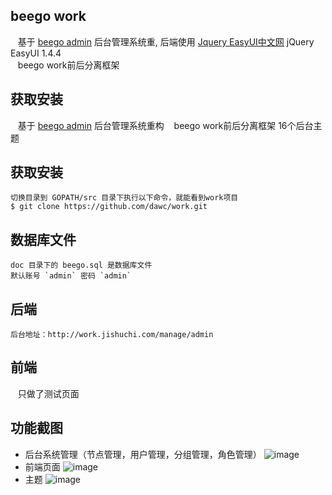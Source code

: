 ## beego work
    基于 [beego admin](https://github.com/beego/admin) 后台管理系统重,
    后端使用 [Jquery EasyUI中文网](http://www.jeasyui.net/demo/380.html) jQuery EasyUI 1.4.4</br>
    beego work前后分离框架

## 获取安装
    基于 [beego admin](https://github.com/beego/admin) 后台管理系统重构
    beego work前后分离框架
    16个后台主题

## 获取安装
    切换目录到 GOPATH/src 目录下执行以下命令，就能看到work项目
    $ git clone https://github.com/dawc/work.git

## 数据库文件
    doc 目录下的 beego.sql 是数据库文件
    默认账号 `admin` 密码 `admin`

## 后端
    后台地址：http://work.jishuchi.com/manage/admin

## 前端
    只做了测试页面

## 功能截图
- 后台系统管理（节点管理，用户管理，分组管理，角色管理）
![image](https://github.com/dawc/work/blob/master/doc/img/admin.png)
- 前端页面
![image](https://github.com/dawc/work/blob/master/doc/img/home.png)
- 主题
![image](https://github.com/dawc/work/blob/master/doc/img/themes.png)


